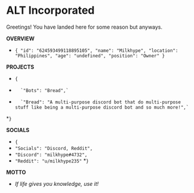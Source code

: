 # ALT Incorporated
Greetings! You have landed here for some reason but anyways. 

**OVERVIEW**
* `{
    "id": "624593499118895105",
    "name": "Milkhype",
    "location": "Philippines",
    "age": "undefined",
    "position": "Owner"
}`


**PROJECTS**
* `{`
*       `"Bots": "Bread",`
*       `"Bread": "A multi-purpose discord bot that do multi-purpose stuff like being a multi-purpose discord bot and so much more!",`
*`}`

**SOCIALS**
* `{`
*    `"Socials": "Discord, Reddit",`
*    `"Discord": "milkhype#4732",`
*    `"Reddit": "u/milkhype235"`
*`}`

**MOTTO**
* *If life gives you knowledge, use it!*
